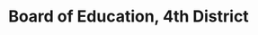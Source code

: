 ---
title: Board of Education, 4th District
layout: post
categories:
    - hcde
excerpt:
ocdid: /country:us/state:tn/county:hamilton/council_district:1
---